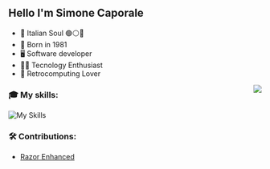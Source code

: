 ### <h2> Hello I'm Simone Caporale

  - 🍝 Italian Soul 🟢⚪🔴
  - 🧒 Born in 1981
  - 🖥️ Software developer
  - 👨‍💻 Tecnology Enthusiast
  - 💾 Retrocomputing Lover

 <img align="right" src="https://github-readme-stats.vercel.app/api?username=caporalesimone&show_icons=true">
  
  ### 🎓 My skills:

![My Skills](https://skillicons.dev/icons?i=azure,c,cpp,cs,java,maven,linux,bash,git,github,githubactions,docker,visualstudio,vscode,arduino,raspberrypi&perline=5)

### 🛠️ Contributions:
  - [Razor Enhanced](https://github.com/RazorEnhanced/RazorEnhanced)
  
<!--
**caporalesimone/caporalesimone** is a ✨ _special_ ✨ repository because its `README.md` (this file) appears on your GitHub profile.

Here are some ideas to get you started:

- 🔭 I’m currently working on ...
- 🌱 I’m currently learning ...
- 👯 I’m looking to collaborate on ...
- 🤔 I’m looking for help with ...
- 💬 Ask me about ...
- 📫 How to reach me: ...
- 😄 Pronouns: ...
- ⚡ Fun fact: ...
-->
